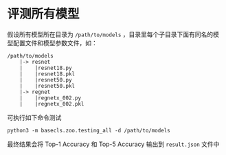 # 评测所有模型

假设所有模型所在目录为 `/path/to/models` ，目录里每个子目录下面有同名的模型配置文件和模型参数文件，如：

```
/path/to/models
    |-> resnet
    |    |resnet18.py
    |    |resnet18.pkl
    |    |resnet50.py
    |    |resnet50.pkl
    |-> regnet
    |    |regnetx_002.py
    |    |regnetx_002.pkl
```

可执行如下命令测试

```shell
python3 -m basecls.zoo.testing_all -d /path/to/models
```

最终结果会将 Top-1 Accuracy 和 Top-5 Accuracy 输出到 `result.json` 文件中
